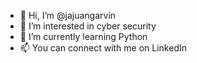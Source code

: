 - 👋 Hi, I’m @jajuangarvin
- 👀 I’m interested in cyber security 
- 🌱 I’m currently learning Python
- 📫 You can connect with me on LinkedIn

<!---
jajuangarvin/jajuangarvin is a ✨ special ✨ repository because its `README.md` (this file) appears on your GitHub profile.
You can click the Preview link to take a look at your changes.
--->
